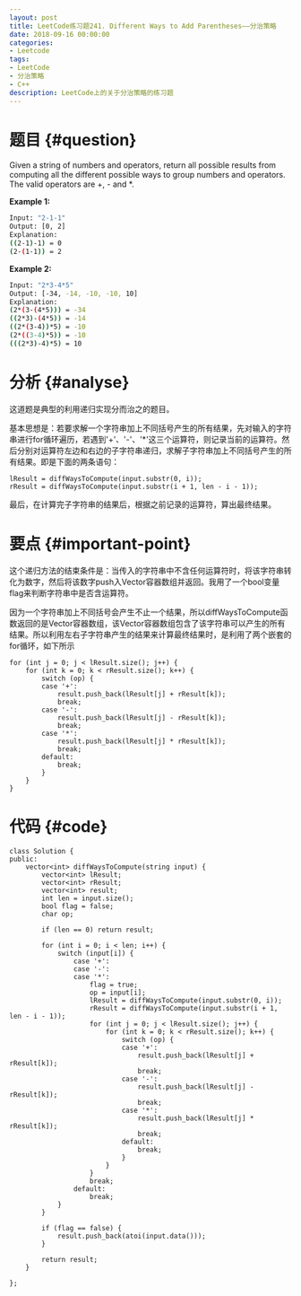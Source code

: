 ```yaml
---
layout: post
title: LeetCode练习题241. Different Ways to Add Parentheses——分治策略
date: 2018-09-16 00:00:00
categories: 
- Leetcode
tags: 
- LeetCode
- 分治策略
- C++
description: LeetCode上的关于分治策略的练习题
---
```


# 题目  {#question}
Given a string of numbers and operators, return all possible results from computing all the different possible ways to group numbers and operators. The valid operators are +, - and *.

**Example 1:**
```bash
Input: "2-1-1"
Output: [0, 2]
Explanation: 
((2-1)-1) = 0
(2-(1-1)) = 2
```

**Example 2:**
```bash
Input: "2*3-4*5"
Output: [-34, -14, -10, -10, 10]
Explanation:
(2*(3-(4*5))) = -34
((2*3)-(4*5)) = -14
((2*(3-4))*5) = -10
(2*((3-4)*5)) = -10
(((2*3)-4)*5) = 10
```



# 分析  {#analyse}
这道题是典型的利用递归实现分而治之的题目。

基本思想是：若要求解一个字符串加上不同括号产生的所有结果，先对输入的字符串进行for循环遍历，若遇到'+'、'-'、'*'这三个运算符，则记录当前的运算符。然后分别对运算符左边和右边的子字符串递归，求解子字符串加上不同括号产生的所有结果。即是下面的两条语句：

```
lResult = diffWaysToCompute(input.substr(0, i));
rResult = diffWaysToCompute(input.substr(i + 1, len - i - 1));
```

最后，在计算完子字符串的结果后，根据之前记录的运算符，算出最终结果。

# 要点  {#important-point}
这个递归方法的结束条件是：当传入的字符串中不含任何运算符时，将该字符串转化为数字，然后将该数字push入Vector容器数组并返回。我用了一个bool变量flag来判断字符串中是否含运算符。

因为一个字符串加上不同括号会产生不止一个结果，所以diffWaysToCompute函数返回的是Vector容器数组，该Vector容器数组包含了该字符串可以产生的所有结果。所以利用左右子字符串产生的结果来计算最终结果时，是利用了两个嵌套的for循环，如下所示

```
for (int j = 0; j < lResult.size(); j++) {
    for (int k = 0; k < rResult.size(); k++) {
        switch (op) {
        case '+':
            result.push_back(lResult[j] + rResult[k]);
            break;
        case '-':
            result.push_back(lResult[j] - rResult[k]);
            break;
        case '*':
            result.push_back(lResult[j] * rResult[k]);
            break;
        default:
            break;
        }
    }
}
```

# 代码  {#code}
```
class Solution {
public:
    vector<int> diffWaysToCompute(string input) {
        vector<int> lResult;
        vector<int> rResult;
        vector<int> result;
        int len = input.size();
        bool flag = false;
        char op;

        if (len == 0) return result;

        for (int i = 0; i < len; i++) {
            switch (input[i]) {
                case '+':
                case '-':
                case '*':
                    flag = true;
                    op = input[i];
                    lResult = diffWaysToCompute(input.substr(0, i));
                    rResult = diffWaysToCompute(input.substr(i + 1, len - i - 1));
                    for (int j = 0; j < lResult.size(); j++) {
                        for (int k = 0; k < rResult.size(); k++) {
                            switch (op) {
                            case '+':
                                result.push_back(lResult[j] + rResult[k]);
                                break;
                            case '-':
                                result.push_back(lResult[j] - rResult[k]);
                                break;
                            case '*':
                                result.push_back(lResult[j] * rResult[k]);
                                break;
                            default:
                                break;
                            }
                        }
                    }
                    break;
                default:
                    break;
            }
        }

        if (flag == false) {
            result.push_back(atoi(input.data()));
        }

        return result;
    }
    
};
```